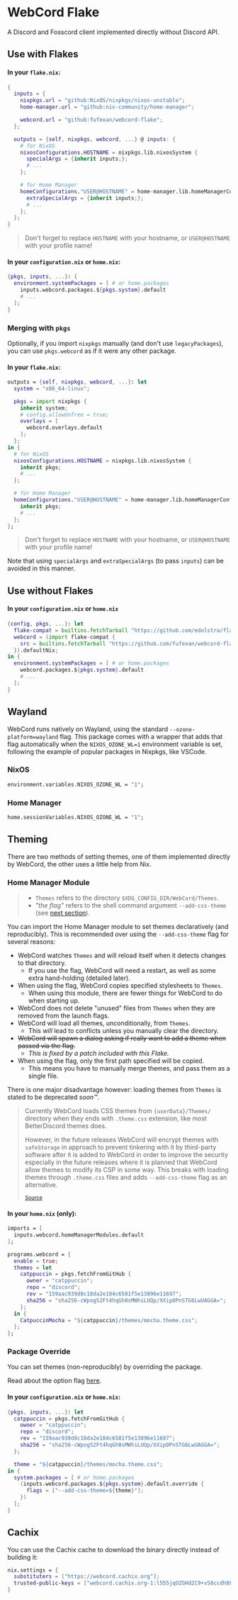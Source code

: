 # WebCord Flake

A Discord and Fosscord client implemented directly without Discord API.

## Use with Flakes

#### In your `flake.nix`:

```nix
{
  inputs = {
    nixpkgs.url = "github:NixOS/nixpkgs/nixos-unstable";
    home-manager.url = "github:nix-community/home-manager";

    webcord.url = "github:fufexan/webcord-flake";
  };

  outputs = {self, nixpkgs, webcord, ...} @ inputs: {
    # for NixOS
    nixosConfigurations.HOSTNAME = nixpkgs.lib.nixosSystem {
      specialArgs = {inherit inputs;};
      # ...
    };

    # for Home Manager
    homeConfigurations."USER@HOSTNAME" = home-manager.lib.homeManagerConfiguration {
      extraSpecialArgs = {inherit inputs;};
      # ...
    };
  };
}
```

> Don't forget to replace `HOSTNAME` with your hostname, or `USER@HOSTNAME` with your profile name!

#### In your `configuration.nix` or `home.nix`:

```nix
{pkgs, inputs, ...}: {
  environment.systemPackages = [ # or home.packages
    inputs.webcord.packages.${pkgs.system}.default
    # ...
  ];
}
```

### Merging with `pkgs`

Optionally, if you import `nixpkgs` manually (and don't use `legacyPackages`), you can use `pkgs.webcord` as if it were any other package.

#### In your `flake.nix`:

```nix
outputs = {self, nixpkgs, webcord, ...}: let
  system = "x86_64-linux";

  pkgs = import nixpkgs {
    inherit system;
    # config.allowUnfree = true;
    overlays = [
      webcord.overlays.default
    ];
  };
in {
  # for NixOS
  nixosConfigurations.HOSTNAME = nixpkgs.lib.nixosSystem {
    inherit pkgs;
    # ...
  };

  # for Home Manager
  homeConfigurations."USER@HOSTNAME" = home-manager.lib.homeManagerConfiguration {
    inherit pkgs;
    # ...
  };
};
```

> Don't forget to replace `HOSTNAME` with your hostname, or `USER@HOSTNAME` with your profile name!

Note that using `specialArgs` and `extraSpecialArgs` (to pass `inputs`) can be avoided in this manner.

## Use without Flakes

#### In your `configuration.nix` or `home.nix`

```nix
{config, pkgs, ...}: let
  flake-compat = builtins.fetchTarball "https://github.com/edolstra/flake-compat/archive/master.tar.gz";
  webcord = (import flake-compat {
    src = builtins.fetchTarball "https://github.com/fufexan/webcord-flake/archive/master.tar.gz";
  }).defaultNix;
in {
  environment.systemPackages = [ # or home.packages
    webcord.packages.${pkgs.system}.default
    # ...
  ];
}
```

## Wayland

WebCord runs natively on Wayland, using the standard `--ozone-platform=wayland`
flag. This package comes with a wrapper that adds that flag automatically when
the `NIXOS_OZONE_WL=1` environment variable is set, following the example of
popular packages in Nixpkgs, like VSCode.

### NixOS

```nix
environment.variables.NIXOS_OZONE_WL = "1";
```

### Home Manager

```nix
home.sessionVariables.NIXOS_OZONE_WL = "1";
```

## Theming

There are two methods of setting themes, one of them implemented directly by WebCord, the other uses a little help from Nix.

### Home Manager Module

> - `Themes` refers to the directory `$XDG_CONFIG_DIR/WebCord/Themes`.
> - *"the flag"* refers to the shell command argument `--add-css-theme` (see [next section](#package-override)).

You can import the Home Manager module to set themes declaratively (and reproducibly).
This is recommended over using the `--add-css-theme` flag for several reasons:

- WebCord watches `Themes` and will reload itself when it detects changes to that directory.
  - If you use the flag, WebCord will need a restart, as well as some extra hand-holding (detailed later).
- When using the flag, WebCord copies specified stylesheets to `Themes`.
  - When using this module, there are fewer things for WebCord to do when starting up.
- WebCord does not delete "unused" files from `Themes` when they are removed from the launch flags.
- WebCord will load all themes, unconditionally, from `Themes`.
  - This *will* lead to conflicts unless you manually clear the directory.
- ~~WebCord will spawn a dialog asking if really want to add a theme when passed via the flag.~~
  - *This is fixed by a patch included with this Flake.*
- When using the flag, only the first path specified will be copied.
  - This means you have to manually merge themes, and pass them as a single file.

There is one major disadvantage however: loading themes from `Themes` is stated to be deprecated *soon&trade;*.

> Currently WebCord loads CSS themes from `{userData}/Themes/` directory when they ends with `.theme.css` extension, like most BetterDiscord themes does.
>
> However, in the future releases WebCord will encrypt themes with `safeStorage` in approach to prevent tinkering with it by third-party software after it is added to WebCord in order to improve the security especially in the future releases where it is planned that WebCord allow themes to modify its CSP in some way. This breaks with loading themes through `.theme.css` files and adds `--add-css-theme` flag as an alternative.
>
> <sub>[Source](https://github.com/SpacingBat3/WebCord/blob/master/docs/Features.md#1-custom-discord-styles)</sub>

#### In your `home.nix` (only):

```nix
imports = [
  inputs.webcord.homeManagerModules.default
];

programs.webcord = {
  enable = true;
  themes = let
    catppuccin = pkgs.fetchFromGitHub {
      owner = "catppuccin";
      repo = "discord";
      rev = "159aac939d8c18da2e184c6581f5e13896e11697";
      sha256 = "sha256-cWpog52Ft4hqGh8sMWhiLUQp/XXipOPnSTG6LwUAGGA=";
    };
  in {
    CatpuccinMocha = "${catppuccin}/themes/mocha.theme.css";
  };
};
```

### Package Override

You can set themes (non-reproducibly) by overriding the package.

Read about the option flag [here](https://github.com/SpacingBat3/WebCord/blob/master/docs/Features.md#1-custom-discord-styles).

#### In your `configuration.nix` or `home.nix`:

```nix
{pkgs, inputs, ...}: let
  catppuccin = pkgs.fetchFromGitHub {
    owner = "catppuccin";
    repo = "discord";
    rev = "159aac939d8c18da2e184c6581f5e13896e11697";
    sha256 = "sha256-cWpog52Ft4hqGh8sMWhiLUQp/XXipOPnSTG6LwUAGGA=";
  };

  theme = "${catppuccin}/themes/mocha.theme.css";
in {
  system.packages = [ # or home.packages
    (inputs.webcord.packages.${pkgs.system}.default.override {
      flags = ["--add-css-theme=${theme}"];
    })
  ];
}
```

## Cachix

You can use the Cachix cache to download the binary directly instead of building it:

```nix
nix.settings = {
  substituters = ["https://webcord.cachix.org"];
  trusted-public-keys = ["webcord.cachix.org-1:l555jqOZGHd2C9+vS8ccdh8FhqnGe8L78QrHNn+EFEs="];
}
```
